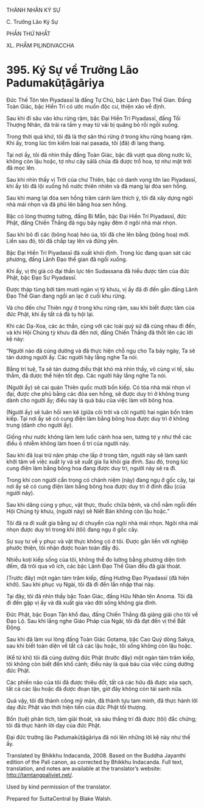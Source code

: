 THÁNH NHÂN KÝ SỰ

C. Trưởng Lão Ký Sự

PHẦN THỨ NHẤT

XL. PHẨM PIḶINDIVACCHA

# 395\. Ký Sự về Trưởng Lão Padumakūṭāgāriya

Đức Thế Tôn tên Piyadassī là đấng Tự Chủ, bậc Lãnh Đạo Thế Gian. Đấng Toàn Giác, bậc Hiền Trí có ước muốn độc cư, thiện xảo về định.

Sau khi đi sâu vào khu rừng rậm, bậc Đại Hiền Trí Piyadassī, đấng Tối Thượng Nhân, đã trải ra tấm y may từ vải bị quăng bỏ rồi ngồi xuống.

Trong thời quá khứ, tôi đã là thợ săn thú rừng ở trong khu rừng hoang rậm. Khi ấy, trong lúc tìm kiếm loài nai pasada, tôi (đã) đi lang thang.

Tại nơi ấy, tôi đã nhìn thấy đấng Toàn Giác, bậc đã vượt qua dòng nước lũ, không còn lậu hoặc, tợ như cây sālā chúa đã được trổ hoa, tợ như mặt trời đã mọc lên.

Sau khi nhìn thấy vị Trời của chư Thiên, bậc có danh vọng lớn lao Piyadassī, khi ấy tôi đã lội xuống hồ nước thiên nhiên và đã mang lại đóa sen hồng.

Sau khi mang lại đóa sen hồng trăm cánh làm thích ý, tôi đã xây dựng ngôi nhà mái nhọn và đã phủ lên bằng hoa sen hồng.

Bậc có lòng thương tưởng, đấng Bi Mẫn, bậc Đại Hiền Trí Piyadassī, đức Phật, đấng Chiến Thắng đã ngụ bảy ngày đêm ở ngôi nhà mái nhọn.

Sau khi bỏ đi các (bông hoa) héo úa, tôi đã che lên bằng (bông hoa) mới. Liền sau đó, tôi đã chắp tay lên và đứng yên.

Bậc Đại Hiền Trí Piyadassī đã xuất khỏi định. Trong lúc đang quan sát các phương, đấng Lãnh Đạo thế gian đã ngồi xuống.

Khi ấy, vị thị giả có đại thần lực tên Sudassana đã hiểu được tâm của đức Phật, bậc Đạo Sư Piyadassī.

Được tháp tùng bởi tám mươi ngàn vị tỳ khưu, vị ấy đã đi đến gần đấng Lãnh Đạo Thế Gian đang ngồi an lạc ở cuối khu rừng.

Và cho đến chư Thiên ngự ở trong khu rừng rậm, sau khi biết được tâm của đức Phật, khi ấy tất cả đã tụ hội lại.

Khi các Dạ-Xoa, các ác thần, cùng với các loài quỷ sứ đã cùng nhau đi đến, và khi Hội Chúng tỳ khưu đã đến nơi, đấng Chiến Thắng đã thốt lên các lời kệ này:

“Người nào đã cúng dường và đã thực hiện chỗ ngụ cho Ta bảy ngày, Ta sẽ tán dương người ấy. Các người hãy lắng nghe Ta nói.

Bằng trí tuệ, Ta sẽ tán dương điều thật khó mà nhìn thấy, vô cùng vi tế, sâu thẳm, đã được thể hiện tốt đẹp. Các người hãy lắng nghe Ta nói.

(Người ấy) sẽ cai quản Thiên quốc mười bốn kiếp. Có tòa nhà mái nhọn vĩ đại, được che phủ bằng các đóa sen hồng, sẽ được duy trì ở không trung dành cho người ấy; điều này là quả báu của việc làm với bông hoa.

(Người ấy) sẽ luân hồi xen kẽ (giữa cõi trời và cõi người) hai ngàn bốn trăm kiếp. Tại nơi ấy sẽ có cung điện làm bằng bông hoa được duy trì ở không trung (dành cho người ấy).

Giống như nước không làm lem luốc cánh hoa sen, tương tợ y như thế các điều ô nhiễm không làm hoen ố trí của người này.

Sau khi đã loại trừ năm pháp che lấp ở trong tâm, người này sẽ làm sanh khởi tâm về việc xuất ly và sẽ xuất gia lìa khỏi gia đình. Sau đó, trong lúc cung điện làm bằng bông hoa đang được duy trì, người này sẽ ra đi.

Trong khi con người cẩn trọng có chánh niệm (này) đang ngụ ở gốc cây, tại nơi ấy sẽ có cung điện làm bằng bông hoa được duy trì ở đỉnh đầu (của người này).

Sau khi dâng cúng y phục, vật thực, thuốc chữa bệnh, và chỗ nằm ngồi đến Hội Chúng tỳ khưu, (người này) sẽ Niết Bàn không còn lậu hoặc.”

Tôi đã ra đi xuất gia bằng sự di chuyển của ngôi nhà mái nhọn. Ngôi nhà mái nhọn được duy trì trong khi (tôi) đang ngụ ở gốc cây.

Sự suy tư về y phục và vật thực không có ở tôi. Được gắn liền với nghiệp phước thiện, tôi nhận được hoàn toàn đầy đủ.

Nhiều koṭi kiếp sống của tôi, không thể đo lường bằng phương diện tính đếm, đã trôi qua vô ích, các bậc Lãnh Đạo Thế Gian đều đã giải thoát.

(Trước đây) một ngàn tám trăm kiếp, đấng Hướng Đạo Piyadassī (đã hiện khởi). Sau khi phục vụ Ngài, tôi đã đi đến lần nhập thai này.

Tại đây, tôi đã nhìn thấy bậc Toàn Giác, đấng Hữu Nhãn tên Anoma. Tôi đã đi đến gặp vị ấy và đã xuất gia vào đời sống không gia đình.

Đức Phật, bậc Đoạn Tận khổ đau, đấng Chiến Thắng đã giảng giải cho tôi về Đạo Lộ. Sau khi lắng nghe Giáo Pháp của Ngài, tôi đã đạt đến vị thế Bất Động.

Sau khi đã làm vui lòng đấng Toàn Giác Gotama, bậc Cao Quý dòng Sakya, sau khi biết toàn diện về tất cả các lậu hoặc, tôi sống không còn lậu hoặc.

(Kể từ khi) tôi đã cúng dường đức Phật (trước đây) một ngàn tám trăm kiếp, tôi không còn biết đến khổ cảnh; điều này là quả báu của việc cúng dường đức Phật.

Các phiền não của tôi đã được thiêu đốt, tất cả các hữu đã được xóa sạch, tất cả các lậu hoặc đã được đoạn tận, giờ đây không còn tái sanh nữa.

Quả vậy, tôi đã thành công mỹ mãn, đã thành tựu tam minh, đã thực hành lời dạy đức Phật vào thời hiện tiền của đức Phật tối thượng.

Bốn (tuệ) phân tích, tám giải thoát, và sáu thắng trí đã được (tôi) đắc chứng; tôi đã thực hành lời dạy của đức Phật.

Đại đức trưởng lão Padumakūṭāgāriya đã nói lên những lời kệ này như thế ấy.

Translated by Bhikkhu Indacanda, 2008. Based on the Buddha Jayanthi edition of the Pali canon, as corrected by Bhikkhu Indacanda. Full text, translation, and notes are available at the translator’s website: http://tamtangpaliviet.net/.

Used by kind permission of the translator.

Prepared for SuttaCentral by Blake Walsh.